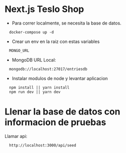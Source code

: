 # Next.js Teslo Shop

* Para correr localmente, se necesita la base de datos.
```
  docker-compose up -d
```

* Crear un env en la raiz con estas variables
```
  MONGO_URL
```

* MongoDB URL Local:
```
  mongodb://localhost:27017/entriesdb
```

* Instalar modulos de node y levantar aplicacion
```
  npm install || yarn install
  npm run dev || yarn dev
```

# Llenar la base de datos con informacion de pruebas
Llamar api:
```
  http://localhost:3000/api/seed
```
